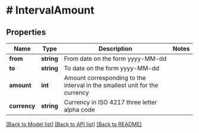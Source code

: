 # # IntervalAmount

## Properties

Name | Type | Description | Notes
------------ | ------------- | ------------- | -------------
**from** | **string** | From date on the form yyyy-MM-dd |
**to** | **string** | To date on the form yyyy-MM-dd |
**amount** | **int** | Amount corresponding to the interval in the smallest unit for the currency |
**currency** | **string** | Currency in ISO 4217 three letter alpha code |

[[Back to Model list]](../../README.md#models) [[Back to API list]](../../README.md#endpoints) [[Back to README]](../../README.md)
